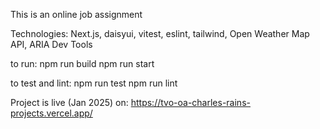 This is an online job assignment

Technologies:
Next.js, daisyui, vitest, eslint, tailwind, Open Weather Map API, ARIA Dev Tools

to run:
npm run build
npm run start

to test and lint:
npm run test
npm run lint

Project is live (Jan 2025) on:
https://tvo-oa-charles-rains-projects.vercel.app/
